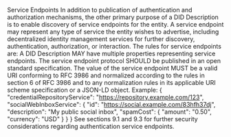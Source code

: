 Service Endpoints In addition to publication of authentication and authorization mechanisms, the other primary purpose of a DID Description is to enable discovery of service endpoints for the entity. A service endpoint may represent any type of service the entity wishes to advertise, including decentralized identity management services for further discovery, authentication, authorization, or interaction. The rules for service endpoints are: A DID Description MAY have multiple properties representing service endpoints. The service endpoint protocol SHOULD be published in an open standard specification. The value of the service endpoint MUST be a valid URI conforming to RFC 3986 and normalized according to the rules in section 6 of RFC 3986 and to any normalization rules in its applicable URI scheme specification or a JSON-LD object. Example: { "credentialRepositoryService": "https://repository.example.com/123", "socialWebInboxService": { "id": "https://social.example.com/83hfh37dj", "description": "My public social inbox", "spamCost": { "amount": "0.50", "currency": "USD" } } } See sections 9.1 and 9.3 for further security considerations regarding authentication service endpoints.
